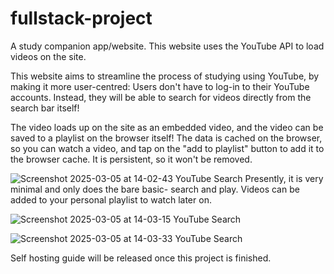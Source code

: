 # fullstack-project
A study companion app/website. This website uses the YouTube API to load videos on the site.

This website aims to streamline the process of studying using YouTube, by making it more user-centred: Users don't have to log-in to their YouTube accounts. Instead, they will be able to search for videos directly from the search bar itself!

The video loads up on the site as an embedded video, and the video can be saved to a playlist on the browser itself! The data is cached on the browser, so you can watch a video, and tap on the "add to playlist" button to add it to the browser cache. It is persistent, so it won't be removed. 

![Screenshot 2025-03-05 at 14-02-43 YouTube Search](https://github.com/user-attachments/assets/6417eb2d-6568-4ff5-a558-fccc6ac50b66)
Presently, it is very minimal and only does the bare basic- search and play. Videos can be added to your personal playlist to watch later on.

![Screenshot 2025-03-05 at 14-03-15 YouTube Search](https://github.com/user-attachments/assets/58b7e154-94c9-4f60-983f-c04b7953c62c)

![Screenshot 2025-03-05 at 14-03-33 YouTube Search](https://github.com/user-attachments/assets/51f71f79-94f9-4648-a493-b1935eb8286a)

Self hosting guide will be released once this project is finished.
